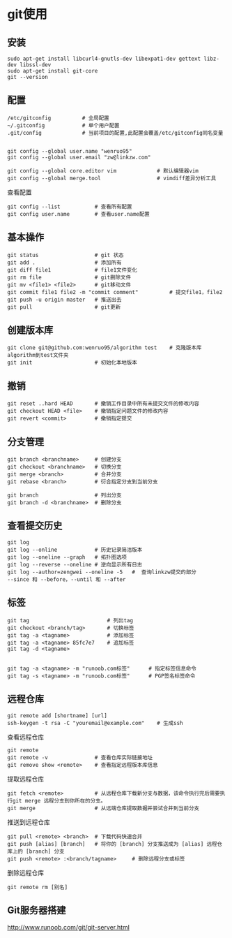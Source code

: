 # git使用


## 安装

	sudo apt-get install libcurl4-gnutls-dev libexpat1-dev gettext libz-dev libssl-dev
	sudo apt-get install git-core
	git --version


## 配置

	/etc/gitconfig			# 全局配置
	~/.gitconfig			# 单个用户配置
	.git/config 			# 当前项目的配置,此配置会覆盖/etc/gitconfig同名变量


	git config --global user.name "wenruo95"
	git config --global user.email "zw@linkzw.com"

	git config --global core.editor vim 			# 默认编辑器vim
	git config --global merge.tool 					# vimdiff差异分析工具

查看配置

	git config --list 			# 查看所有配置
	git config user.name  		# 查看user.name配置


## 基本操作

	git status 					# git 状态
	git add . 					# 添加所有
	git diff file1 				# file1文件变化
	git rm file 				# git删除文件
	git mv <file1> <file2> 		# git移动文件
	git commit file1 file2 -m "commit comment" 			# 提交file1，file2
	git push -u origin master	# 推送出去
	git pull 					# git更新

## 创建版本库

	git clone git@github.com:wenruo95/algorithm test	# 克隆版本库algorithm到test文件夹
	git init 					# 初始化本地版本

## 撤销
	
	git reset ..hard HEAD 		# 撤销工作目录中所有未提交文件的修改内容
	git checkout HEAD <file>	# 撤销指定问题文件的修改内容
	git revert <commit> 		# 撤销指定提交

## 分支管理

	git branch <branchname> 	# 创建分支
	git checkout <branchname> 	# 切换分支
	git merge <branch>			# 合并分支
	git rebase <branch> 		# 衍合指定分支到当前分支

	git branch 					# 列出分支
	git branch -d <branchname> 	# 删除分支


## 查看提交历史

	git log
	git log --online 			# 历史记录简洁版本
	git log --oneline --graph 	# 拓扑图选项
	git log --reverse --oneline # 逆向显示所有日志
	git log --author=zengwei --oneline -5  	#  查询linkzw提交的部分
	--since 和 --before，--until 和 --after


## 标签

	git tag 						# 列出tag
	git checkout <branch/tag> 		# 切换标签
	git tag -a <tagname> 			# 添加标签
	git tag -a <tagname> 85fc7e7 	# 追加标签
	git tag -d <tagname>
	

	git tag -a <tagname> -m "runoob.com标签"		# 指定标签信息命令
	git tag -s <tagname> -m "runoob.com标签" 		# PGP签名标签命令

## 远程仓库

	git remote add [shortname] [url]
	ssh-keygen -t rsa -C "youremail@example.com" 	# 生成ssh

查看远程仓库

	git remote
	git remote -v 				# 查看仓库实际链接地址
	git remove show <remote> 	# 查看指定远程版本库信息

提取远程仓库

	git fetch <remote>			# 从远程仓库下载新分支与数据，该命令执行完后需要执行git merge 远程分支到你所在的分支。
	git merge 					# 从远端仓库提取数据并尝试合并到当前分支

推送到远程仓库

	git pull <remote> <branch> 	# 下载代码快速合并
	git push [alias] [branch] 	# 将你的 [branch] 分支推送成为 [alias] 远程仓库上的 [branch] 分支
	git push <remote> :<branch/tagname> 	# 删除远程分支或标签

删除远程仓库

	git remote rm [别名]


## Git服务器搭建

http://www.runoob.com/git/git-server.html